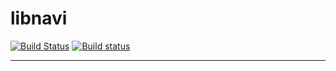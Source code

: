 # libnavi

[![Build Status](https://travis-ci.org/approximator/libnavi.svg?branch=devel)](https://travis-ci.org/approximator/libnavi) [![Build status](https://ci.appveyor.com/api/projects/status/2r3m5b4fofhrniwk/branch/devel?svg=true)](https://ci.appveyor.com/project/approximator/libnavi/branch/devel)

-----------------------------------------

